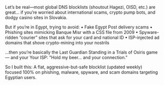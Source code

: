 Let’s be real—most global DNS blocklists (shoutout Hagezi, OISD, etc.) are great… if you’re worried about international scams, crypto pump bots, and dodgy casino sites in Slovakia.

But if you’re in Egypt, trying to avoid:
	•	Fake Egypt Post delivery scams
	•	Phishing sites mimicking Banque Misr with a CSS file from 2009
	•	Spyware-ridden “courier” sites that ask for your card and national ID
	•	ISP-injected ad domains that shove crypto-mining into your nostrils

…then you’re basically the Last Guardian Standing in a Trials of Osiris game — and your Your ISP: "Hold my beer... and your connection."

So I built this:
A flat, aggressive-but-safe blocklist (updated weekly) focused 100% on phishing, malware, spyware, and scam domains targeting Egyptian users.
